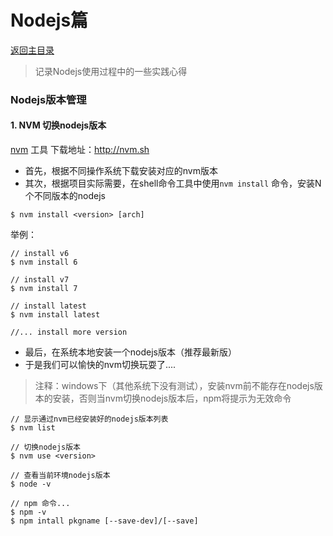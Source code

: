 # Nodejs篇

[返回主目录](README.md)

> 
>
> 记录Nodejs使用过程中的一些实践心得

### Nodejs版本管理



#### 1. NVM 切换nodejs版本

[nvm](http://nvm.sh) 工具  下载地址：http://nvm.sh



- 首先，根据不同操作系统下载安装对应的nvm版本
- 其次，根据项目实际需要，在shell命令工具中使用`nvm install`  命令，安装N个不同版本的nodejs

```
$ nvm install <version> [arch]
```

举例：

```
// install v6
$ nvm install 6

// install v7
$ nvm install 7

// install latest
$ nvm install latest

//... install more version
```

- 最后，在系统本地安装一个nodejs版本（推荐最新版）
-  于是我们可以愉快的nvm切换玩耍了....

> 注释：windows下（其他系统下没有测试），安装nvm前不能存在nodejs版本的安装，否则当nvm切换nodejs版本后，npm将提示为无效命令

```
// 显示通过nvm已经安装好的nodejs版本列表
$ nvm list

// 切换nodejs版本
$ nvm use <version>

// 查看当前环境nodejs版本
$ node -v

// npm 命令...
$ npm -v 
$ npm intall pkgname [--save-dev]/[--save]
```

